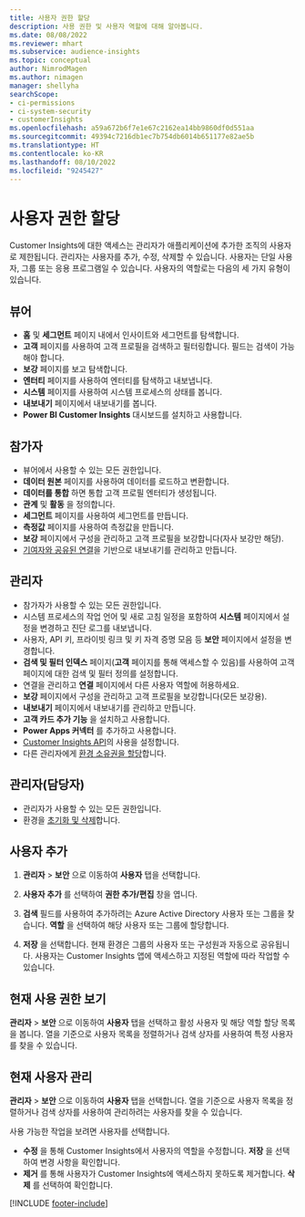 ```yaml
---
title: 사용자 권한 할당
description: 사용 권한 및 사용자 역할에 대해 알아봅니다.
ms.date: 08/08/2022
ms.reviewer: mhart
ms.subservice: audience-insights
ms.topic: conceptual
author: NimrodMagen
ms.author: nimagen
manager: shellyha
searchScope:
- ci-permissions
- ci-system-security
- customerInsights
ms.openlocfilehash: a59a672b6f7e1e67c2162ea14bb9860df0d551aa
ms.sourcegitcommit: 49394c7216db1ec7b754db6014b651177e82ae5b
ms.translationtype: HT
ms.contentlocale: ko-KR
ms.lasthandoff: 08/10/2022
ms.locfileid: "9245427"
---
```

# <a name="assign-user-permissions"></a>사용자 권한 할당

Customer Insights에 대한 액세스는 관리자가 애플리케이션에 추가한 조직의 사용자로 제한됩니다. 관리자는 사용자를 추가, 수정, 삭제할 수 있습니다. 사용자는 단일 사용자, 그룹 또는 응용 프로그램일 수 있습니다. 사용자의 역할로는 다음의 세 가지 유형이 있습니다.

## <a name="viewer"></a>뷰어

- **홈** 및 **세그먼트** 페이지 내에서 인사이트와 세그먼트를 탐색합니다.
- **고객** 페이지를 사용하여 고객 프로필을 검색하고 필터링합니다. 필드는 검색이 가능해야 합니다.
- **보강** 페이지를 보고 탐색합니다.
- **엔터티** 페이지를 사용하여 엔터티를 탐색하고 내보냅니다.
- **시스템** 페이지를 사용하여 시스템 프로세스의 상태를 봅니다.
- **내보내기** 페이지에서 내보내기를 봅니다.
- **Power BI Customer Insights** 대시보드를 설치하고 사용합니다.

## <a name="contributor"></a>참가자

- 뷰어에서 사용할 수 있는 모든 권한입니다.
- **데이터 원본** 페이지를 사용하여 데이터를 로드하고 변환합니다.
- **데이터를 통합** 하면 통합 고객 프로필 엔터티가 생성됩니다.
- **관계** 및 **활동** 을 정의합니다.
- **세그먼트** 페이지를 사용하여 세그먼트를 만듭니다.
- **측정값** 페이지를 사용하여 측정값을 만듭니다.
- **보강** 페이지에서 구성을 관리하고 고객 프로필을 보강합니다(자사 보강만 해당).
- [기여자와 공유된 연결](connections.md#allow-contributors-to-use-a-connection-for-exports)을 기반으로 내보내기를 관리하고 만듭니다.

## <a name="admin"></a>관리자

- 참가자가 사용할 수 있는 모든 권한입니다.
- 시스템 프로세스의 작업 언어 및 새로 고침 일정을 포함하여 **시스템** 페이지에서 설정을 변경하고 진단 로그를 내보냅니다.
- 사용자, API 키, 프라이빗 링크 및 키 자격 증명 모음 등 **보안** 페이지에서 설정을 변경합니다.
- **검색 및 필터 인덱스** 페이지(**고객** 페이지를 통해 액세스할 수 있음)를 사용하여 고객 페이지에 대한 검색 및 필터 정의를 설정합니다.
- 연결을 관리하고 **연결** 페이지에서 다른 사용자 역할에 허용하세요.
- **보강** 페이지에서 구성을 관리하고 고객 프로필을 보강합니다(모든 보강용).
- **내보내기** 페이지에서 내보내기를 관리하고 만듭니다.
- **고객 카드 추가 기능** 을 설치하고 사용합니다.
- **Power Apps 커넥터** 를 추가하고 사용합니다.
- [Customer Insights API](apis.md)의 사용을 설정합니다.
- 다른 관리자에게 [환경 소유권을 할당](manage-environments.md#change-the-owner-of-an-environment)합니다.

## <a name="admin-owner"></a>관리자(담당자)

- 관리자가 사용할 수 있는 모든 권한입니다.
- 환경을 [초기화 및 삭제](manage-environments.md#reset-an-existing-environment-preview)합니다.

## <a name="add-users"></a>사용자 추가

1. **관리자** > **보안** 으로 이동하여 **사용자** 탭을 선택합니다.

1. **사용자 추가** 를 선택하여 **권한 추가/편집** 창을 엽니다.

1. **검색** 필드를 사용하여 추가하려는 Azure Active Directory 사용자 또는 그룹을 찾습니다. **역할** 을 선택하여 해당 사용자 또는 그룹에 할당합니다.

1. **저장** 을 선택합니다. 현재 환경은 그룹의 사용자 또는 구성원과 자동으로 공유됩니다. 사용자는 Customer Insights 앱에 액세스하고 지정된 역할에 따라 작업할 수 있습니다.

## <a name="view-current-permissions"></a>현재 사용 권한 보기

**관리자** > **보안** 으로 이동하여 **사용자** 탭을 선택하고 활성 사용자 및 해당 역할 할당 목록을 봅니다. 열을 기준으로 사용자 목록을 정렬하거나 검색 상자를 사용하여 특정 사용자를 찾을 수 있습니다.

## <a name="manage-current-users"></a>현재 사용자 관리

**관리자** > **보안** 으로 이동하여 **사용자** 탭을 선택합니다. 열을 기준으로 사용자 목록을 정렬하거나 검색 상자를 사용하여 관리하려는 사용자를 찾을 수 있습니다.

사용 가능한 작업을 보려면 사용자를 선택합니다.

- **수정** 을 통해 Customer Insights에서 사용자의 역할을 수정합니다. **저장** 을 선택하여 변경 사항을 확인합니다.
- **제거** 를 통해 사용자가 Customer Insights에 액세스하지 못하도록 제거합니다. **삭제** 를 선택하여 확인합니다.

[!INCLUDE [footer-include](includes/footer-banner.md)]
